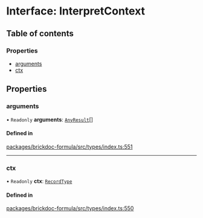 # Interface: InterpretContext

## Table of contents

### Properties

- [arguments](InterpretContext.md#arguments)
- [ctx](InterpretContext.md#ctx)

## Properties

### <a id="arguments" name="arguments"></a> arguments

• `Readonly` **arguments**: [`AnyResult`](../README.md#anyresult)[]

#### Defined in

[packages/brickdoc-formula/src/types/index.ts:551](https://github.com/mashcard/mashcard/blob/main/packages/brickdoc-formula/src/types/index.ts#L551)

---

### <a id="ctx" name="ctx"></a> ctx

• `Readonly` **ctx**: [`RecordType`](RecordType.md)

#### Defined in

[packages/brickdoc-formula/src/types/index.ts:550](https://github.com/mashcard/mashcard/blob/main/packages/brickdoc-formula/src/types/index.ts#L550)
